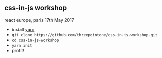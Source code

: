 css-in-js workshop
---

react europe, paris
17th May 2017

- install [yarn](https://yarnpkg.com/en/)
- `git clone https://github.com/threepointone/css-in-js-workshop.git`
- `cd css-in-js-workshop`
- `yarn init`
- profit!
